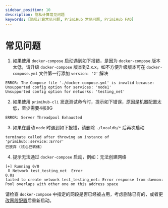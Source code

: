 ```yaml
---
sidebar_position: 10
description: 隐私计算常见问题
keywords: [隐私计算常见问题, PrimiHub 常见问题, PrimiHub FAQ]
---
```


# 常见问题

1. 如果使用 `docker-compose` 启动遇到如下报错，是因为 `docker-compose` 版本太低，请升级 `docker-compose` 版本到2.x.x，如不方便升级版本可在 `docker-compose.yml` 文件第一行添加 `version: '2'` 解决
```shell
ERROR: The Compose file './docker-compose.yml' is invalid because:
Unsupported config option for services: 'node1'
Unsupported config option for networks: 'testing_net'
```

2. 如果使用 `primihub-cli` 发送测试命令时，提示如下错误，原因是机器配置太低，至少需要4核8G
```shell
ERROR: Server Threadpool Exhausted
```

3. 如果在启动 `node` 时遇到如下报错，请删除 `./localdb/*` 后再次启动
```shell
terminate called after throwing an instance of 'primihub::service::Error'
已放弃 (核心已转储)
```

4. 提示无法通过 `docker-compose` 启动，例如：无法创建网络
```shell
[+] Running 0/0
 ⠿ Network test_testing_net  Error                                                                                                    0.0s
failed to create network test_testing_net: Error response from daemon: Pool overlaps with other one on this address space
```

请检查 `docker-compose` 中指定的网段是否已经被占用，考虑删除已有的，或者更[改网段配置](https://docs.docker.com/compose/networking/)后重新启动。
